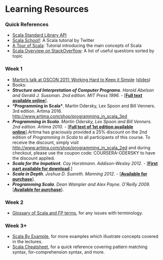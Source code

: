 # Learning Resources

### Quick References

- [Scala Standard Library API](http://www.scala-lang.org/api/)
- [Scala School!](http://twitter.github.com/scala_school/): A Scala tutorial by Twitter
- [A Tour of Scala](http://docs.scala-lang.org/tutorials/tour/tour-of-scala.html): Tutorial introducing the main concepts of Scala
- [Scala Overview on StackOverflow](http://stackoverflow.com/tags/scala/info): A list of useful questions sorted by topic

### Week 1

- [Martin’s talk at OSCON 2011: Working Hard to Keep it Simple](http://www.youtube.com/watch?v=3jg1AheF4n0) ([slides](http://www.slideshare.net/Odersky/oscon-keynote-working-hard-to-keep-it-simple))
- Books:
- ***Structure and Interpretation of Computer Programs***. *Harold Abelson and Gerald J. Sussman. 2nd edition. MIT Press 1996.* - [[**Full text available online**](http://mitpress.mit.edu/sicp/)].
- ***Programming in Scala\***. Martin Odersky, Lex Spoon and Bill Venners. 3rd edition. Artima 2016. http://www.artima.com/shop/programming_in_scala_3ed
- ***Programming in Scala***. *Martin Odersky, Lex Spoon and Bill Venners. 2nd edition. Artima 2010.* - [[**Full text of 1st edition available online**](http://www.artima.com/pins1ed/)].Artima has graciously provided a 25% discount on the 2nd edition of *Programming in Scala* to all participants of this course. To receive the discount, simply visit http://www.artima.com/shop/programming_in_scala_2ed and during checkout, please use the coupon code: COURSERA-ODERSKY to have the discount applied.
- ***Scala for the Impatient***. *Cay Horstmann. Addison-Wesley 2012.* - [[**First part available for download**](http://typesafe.com/resources/scala-for-the-impatient).]
- ***Scala in Depth***. *Joshua D. Suereth. Manning 2012.* - [[**Available for purchase**](http://www.manning.com/suereth/)].
- ***Programming Scala***. *Dean Wampler and Alex Payne. O’Reilly 2009.* [[**Available for purchase**](http://shop.oreilly.com/product/9780596155964.do)].

### Week 2

- [Glossary of Scala and FP terms](http://docs.scala-lang.org/glossary/), for any issues with terminology.

### Week 3+

- [Scala By Example](https://www.scala-lang.org/old/sites/default/files/linuxsoft_archives/docu/files/ScalaByExample.pdf), for more examples which illustrate concepts covered in the lectures.
- [Scala Cheatsheet](http://docs.scala-lang.org/cheatsheets/), for a quick reference covering pattern matching syntax, for-comprehension syntax, and more.